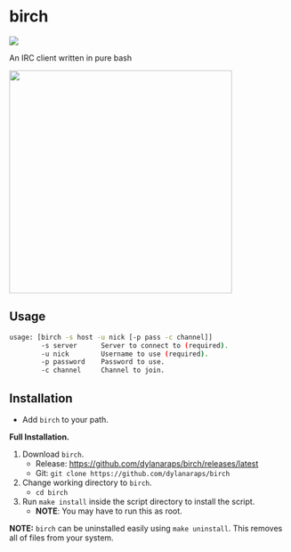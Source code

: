 # birch

<a href="https://travis-ci.org/dylanaraps/birch"><img src="https://travis-ci.org/dylanaraps/birch.svg?branch=master"></a>

An IRC client written in pure bash

<img src="https://i.imgur.com/AbeKUg4.jpg" width="400px">

## Usage

```sh
usage: [birch -s host -u nick [-p pass -c channel]]
        -s server      Server to connect to (required).
        -u nick        Username to use (required).
        -p password    Password to use.
        -c channel     Channel to join.
```

## Installation

- Add `birch` to your path.

**Full Installation.**

1. Download `birch`.
    - Release: https://github.com/dylanaraps/birch/releases/latest
    - Git: `git clone https://github.com/dylanaraps/birch`
2. Change working directory to `birch`.
    - `cd birch`
3. Run `make install` inside the script directory to install the script.
    - **NOTE**: You may have to run this as root.

**NOTE:** `birch` can be uninstalled easily using `make uninstall`. This removes all of files from your system.

